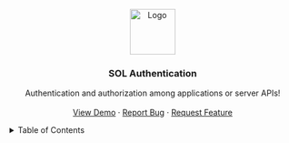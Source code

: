 <!-- PROJECT LOGO -->
<br />
<div align="center">
  <img src="https://jwt.io/img/pic_logo.svg" alt="Logo" width="80" height="80">

<h3 align="center">SOL Authentication</h3>

  <p align="center">
    Authentication and authorization among applications or server APIs!
    <br />
    <br />
    <a href="">View Demo</a>
    ·
    <a href="https://github.com/solvntech/authentication/issues">Report Bug</a>
    ·
    <a href="https://github.com/solvntech/authentication/issues">Request Feature</a>
  </p>
</div>

<!-- TABLE OF CONTENTS -->
<details>
  <summary>Table of Contents</summary>
  <ol>
    <li>
      <a href="#about-the-project">About The Project</a>
      <ul>
        <li><a href="#built-with">Built With</a></li>
      </ul>
    </li>
    <li>
      <a href="#getting-started">Getting Started</a>
      <ul>
        <li><a href="#prerequisites">Prerequisites</a></li>
        <li><a href="#installation">Installation</a></li>
      </ul>
    </li>
    <li><a href="#usage">Usage</a></li>
    <li><a href="#roadmap">Roadmap</a></li>
    <li><a href="#contributing">Contributing</a></li>
    <li><a href="#license">License</a></li>
    <li><a href="#contact">Contact</a></li>
    <li><a href="#acknowledgments">Acknowledgments</a></li>
  </ol>
</details>
